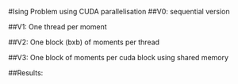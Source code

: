 #Ising Problem using CUDA parallelisation
##V0: sequential version

##V1: One thread per moment

##V2: One block (bxb) of moments per thread

##V3: One block of moments per cuda block using shared memory

##Results:



